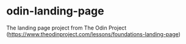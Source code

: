 # odin-landing-page
The landing page project from The Odin Project (https://www.theodinproject.com/lessons/foundations-landing-page)

